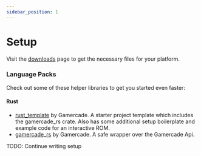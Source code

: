 ```yaml
---
sidebar_position: 1
---
```

# Setup
Visit the [downloads](/downloads) page to get the necessary files for your platform.

### Language Packs

Check out some of these helper libraries to get you started even faster:

#### Rust

- [rust_template](https://github.com/gamercade-io/rust_template) by Gamercade. A starter project template which includes the gamercade_rs crate. Also has some additional setup boilerplate and example code for an interactive ROM.
- [gamercade_rs](https://crates.io/crates/gamercade_rs) by Gamercade. A safe wrapper over the Gamercade Api.


TODO: Continue writing setup